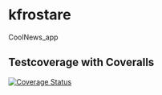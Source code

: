 # kfrostare
CoolNews_app

## Testcoverage with Coveralls
[![Coverage Status](https://coveralls.io/repos/github/kfrostare/CoolNews_App/badge.svg?branch=master)](https://coveralls.io/github/kfrostare/CoolNews_App?branch=master)

